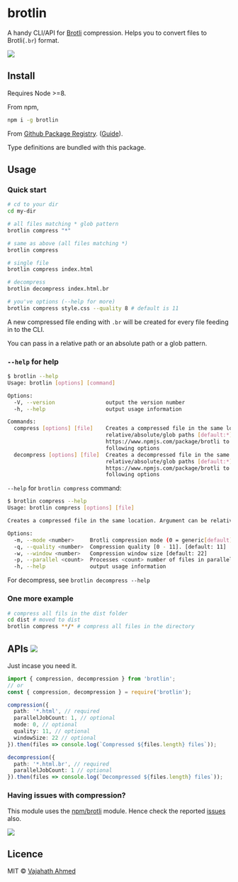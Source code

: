 # brotlin

A handy CLI/API for [Brotli](https://github.com/google/brotli) compression. Helps you to convert files to Brotli(`.br`) format.

![](https://github.com/vajahath/brotlin/workflows/Build/badge.svg)

## Install

Requires Node >=8.

From npm,

```sh
npm i -g brotlin
```

From [Github Package Registry](https://github.com/vajahath/brotlin/packages). ([Guide](https://help.github.com/en/github/managing-packages-with-github-packages/configuring-npm-for-use-with-github-packages)).

Type definitions are bundled with this package.

## Usage

### Quick start

```bash
# cd to your dir
cd my-dir

# all files matching * glob pattern
brotlin compress "*"

# same as above (all files matching *)
brotlin compress

# single file
brotlin compress index.html

# decompress
brotlin decompress index.html.br

# you've options (--help for more)
brotlin compress style.css --quality 8 # default is 11
```

A new compressed file ending with `.br` will be created for every file feeding in to the CLI.

You can pass in a relative path or an absolute path or a glob pattern.

### `--help` for help

```bash
$ brotlin --help
Usage: brotlin [options] [command]

Options:
  -V, --version                output the version number
  -h, --help                   output usage information

Commands:
  compress [options] [file]    Creates a compressed file in the same location. Argument can be
                               relative/absolute/glob paths [default:*]. Check
                               https://www.npmjs.com/package/brotli to know more about the
                               following options
  decompress [options] [file]  Creates a decompressed file in the same location. Argument can be
                               relative/absolute/glob paths [default:*]. Check
                               https://www.npmjs.com/package/brotli to know more about the
                               following options
```

`--help` for `brotlin compress` command:

```bash
$ brotlin compress --help
Usage: brotlin compress [options] [file]

Creates a compressed file in the same location. Argument can be relative/absolute/glob paths [default:*]. Check https://www.npmjs.com/package/brotli to know more about the following options

Options:
  -m, --mode <number>     Brotli compression mode (0 = generic[default], 1 = text, 2 = font (WOFF2))
  -q, --quality <number>  Compression quality [0 - 11]. [default: 11]
  -w, --window <number>   Compression window size [default: 22]
  -p, --parallel <count>  Processes <count> number of files in parallel. [default: 1]
  -h, --help              output usage information
```

For decompress, see `brotlin decompress --help`

### One more example

```bash
# compress all fils in the dist folder
cd dist # moved to dist
brotlin compress **/* # compress all files in the directory
```

## APIs [![](https://img.shields.io/badge/TypeScript-Ready-blue.svg)](https://www.typescriptlang.org/)

Just incase you need it.

```ts
import { compression, decompression } from 'brotlin';
// or
const { compression, decompression } = require('brotlin');

compression({
  path: '*.html', // required
  parallelJobCount: 1, // optional
  mode: 0, // optional
  quality: 11, // optional
  windowSize: 22 // optional
}).then(files => console.log(`Compressed ${files.length} files`));

decompression({
  path: '*.html.br', // required
  parallelJobCount: 1 // optional
}).then(files => console.log(`Decompressed ${files.length} files`));
```

### Having issues with compression?

This module uses the [npm/brotli](https://www.npmjs.com/package/brotli) module. Hence check the reported [issues](https://github.com/foliojs/brotli.js/issues) also.

[![](https://img.shields.io/badge/built%20with-ts--np%203-lightgrey?style=flat-square)](https://github.com/vajahath/generator-ts-np) <!--(TSNP VERSION: 3.2.0)-->

## Licence

MIT &copy; [Vajahath Ahmed](https://twitter.com/vajahath7)
